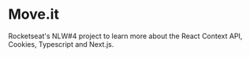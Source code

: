 # Move.it
Rocketseat's NLW#4 project to learn more about the React Context API, Cookies, Typescript and Next.js.
